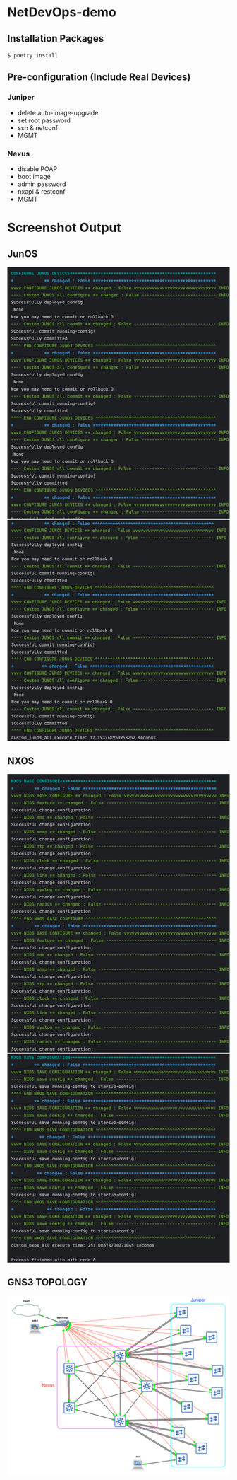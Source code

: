 # NetDevOps-demo

## Installation Packages

```
$ poetry install
```

## Pre-configuration (Include Real Devices)
### Juniper
- delete auto-image-upgrade
- set root password
- ssh & netconf
- MGMT
### Nexus
- disable POAP
- boot image
- admin password
- nxapi & restconf
- MGMT

# Screenshot Output
## JunOS
![images](./screenshot/Juniper_nornir_01.png)
![images](./screenshot/Juniper_execute_time_01.png)

## NXOS
![images](./screenshot/Nexus_nornir_01.png)
![images](./screenshot/Nexus_execute_time_01.png)

## GNS3 TOPOLOGY
![images](./screenshot/GNS3_topology.png)